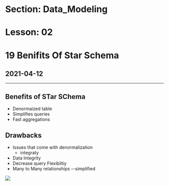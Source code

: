 # Section: Data_Modeling
# Lesson: 02
# 19 Benifits Of Star Schema
## 2021-04-12
---

## Benefits of STar SChema
- Denormaized table
- Simplifies queries
- Fast aggregations


## Drawbacks 
- Issues that come with denormalization
  - integraty
- Data Integrity
- Decrease query Flexibiltiy
- Many to Many relationships --simplified

![](https://i.imgur.com/JRwAgkY.png)


